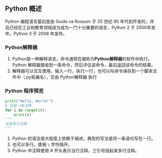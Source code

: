 ## Python 概述

Python 编程语言最初是由 Guido va Rossum 于 20 世纪 90 年代初开发的，并且已经在工业和教育领域成为成为一门十分重要的语言，Python 2 于 2000年发布，Python 3 于 2008 年发布。

### Python解释器

1. Python是一种解释语言。命令通常在被称为**Python解释器**的软件中执行。Python 解释器接收到一条命令，然后评估该命令，最后返回该命令的结果。
2. 解释器可以交互使用，输入一行，执行一行，也可以叫命令保存到一个脚本文件中（.py拓展名），交由 Python解释器 执行

### Python 程序预览
```python
print("Hello, World!")
# 这是一条注释
for i in range(10):
	print(i)
"""
这是多行注释
"""
```
1. Python 的语法很大程度上依赖于缩进，典型的写法是将一条语句写在一行。
2. 也可以多行，使用 `\` 字符隔开。
3. Python 中注释使用 # 开头表示当行注释，三引号括起来多行注释。
